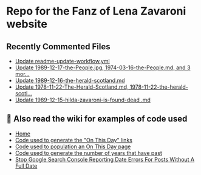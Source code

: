 # Repo for the Fanz of Lena Zavaroni website

## Recently Commented Files
<!-- BLOG-POST-LIST:START -->
- [Update readme-update-workflow.yml](https://github.com/FanzOfLenaZavaroni/fanzoflenazavaroni.github.io/commit/df1d1dd1c23f5bfff4c76a489fe128b49f626ec8)
- [Update 1989-12-17-the-People.jpg, 1974-03-16-the-People.md, and 3 mor…](https://github.com/FanzOfLenaZavaroni/fanzoflenazavaroni.github.io/commit/d241e698d29cf284ed2a1c8b2835699c81de46a8)
- [Update 1989-12-16-the-herald-scotland.md](https://github.com/FanzOfLenaZavaroni/fanzoflenazavaroni.github.io/commit/cabb7bf61533eeceb82df8020f6bbfb44a555b4f)
- [Update 1978-11-22-The-Herald-Scotland.md, 1978-11-22-the-herald-scotl…](https://github.com/FanzOfLenaZavaroni/fanzoflenazavaroni.github.io/commit/9bdb834b33471211d07836eed792a172e72114c6)
- [Update 1989-12-15-hilda-zavaroni-is-found-dead .md](https://github.com/FanzOfLenaZavaroni/fanzoflenazavaroni.github.io/commit/b57a3877954e8a82765e64bb182651f97e8e38d4)
<!-- BLOG-POST-LIST:END -->

## :notebook: Also read the wiki for examples of code used
* [Home](https://github.com/FanzOfLenaZavaroni/fanzoflenazavaroni.github.io/wiki)
* [Code used to generate the "On This Day" links](https://github.com/FanzOfLenaZavaroni/fanzoflenazavaroni.github.io/wiki/On-This-Day-Code)
* [Code used to population an On This Day page](https://github.com/FanzOfLenaZavaroni/fanzoflenazavaroni.github.io/wiki/Code-used-to-population-an-On-This-Day-page)
* [Code used to generate the number of years that have past](https://github.com/FanzOfLenaZavaroni/fanzoflenazavaroni.github.io/wiki/Number-of-years-gone-by-code)
* [Stop Google Search Console Reporting Date Errors For Posts Without A Full Date](https://github.com/FanzOfLenaZavaroni/fanzoflenazavaroni.github.io/wiki/Stop-Google-Search-Console-Reporting-Date-Errors-For-Posts-Without-A-Full-Date)
